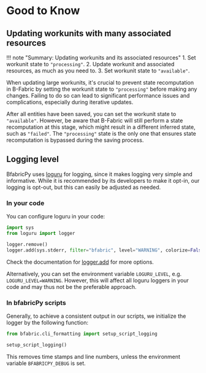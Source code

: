 # Good to Know

## Updating workunits with many associated resources

!!! note "Summary: Updating workunits and its associated resources"
    1. Set workunit state to `"processing"`.
    2. Update workunit and associated resources, as much as you need to.
    3. Set workunit state to `"available"`.

When updating large workunits, it's crucial to prevent state recomputation in B-Fabric by setting the workunit state to `"processing"` before making any changes.
Failing to do so can lead to significant performance issues and complications, especially during iterative updates.

After all entities have been saved, you can set the workunit state to `"available"`.
However, be aware that B-Fabric will still perform a state recomputation at this stage, which might result in a different inferred state, such as `"failed"`.
The `"processing"` state is the only one that ensures state recomputation is bypassed during the saving process.

## Logging level

BfabricPy uses [loguru](https://github.com/Delgan/loguru) for logging, since it makes logging very simple and informative.
While it is recommended by its developers to make it opt-in, our logging is opt-out, but this can easily be adjusted as needed.

### In your code

You can configure loguru in your code:

```python
import sys
from loguru import logger

logger.remove()
logger.add(sys.stderr, filter="bfabric", level="WARNING", colorize=False)
```

Check the documentation for [logger.add](https://loguru.readthedocs.io/en/stable/api/logger.html#loguru._logger.Logger.add) for more options.

Alternatively, you can set the environment variable `LOGURU_LEVEL`, e.g. `LOGURU_LEVEL=WARNING`. However, this will affect all loguru loggers in your code and may thus not be the preferable approach.

### In bfabricPy scripts

Generally, to achieve a consistent output in our scripts, we initialize the logger by the following function:

```python
from bfabric.cli_formatting import setup_script_logging

setup_script_logging()
```

This removes time stamps and line numbers, unless the environment variable `BFABRICPY_DEBUG` is set.
